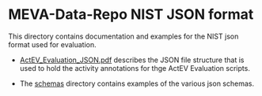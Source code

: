 # MEVA-Data-Repo NIST JSON format

This directory contains documentation and examples for the NIST json format used for evaluation.

* [ActEV_Evaluation_JSON.pdf](ActEV_Evaluation_JSON.pdf)
describes the JSON file structure that is used to hold the
activity annotations for thge ActEV Evaluation scripts.

* The [schemas](schemas) directory contains examples of the various json schemas.

